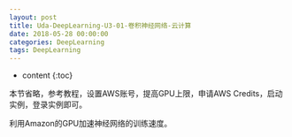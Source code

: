 ```yaml
---
layout: post
title: Uda-DeepLearning-U3-01-卷积神经网络-云计算
date: 2018-05-28 00:00:00
categories: DeepLearning
tags: DeepLearning
---
```

* content
{:toc}

本节省略，参考教程，设置AWS账号，提高GPU上限，申请AWS Credits，启动实例，登录实例即可。

利用Amazon的GPU加速神经网络的训练速度。



